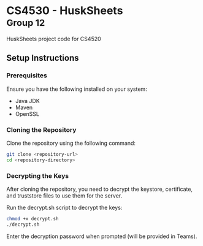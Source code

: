 # CS4530 - HuskSheets<br><sup>Group 12</sup>
HuskSheets project code for CS4520

## Setup Instructions

### Prerequisites

Ensure you have the following installed on your system:
- Java JDK
- Maven
- OpenSSL

### Cloning the Repository
Clone the repository using the following command:

```bash
git clone <repository-url>
cd <repository-directory>
```

### Decrypting the Keys
After cloning the repository, you need to decrypt the keystore, certificate, and truststore files to use them for the server.

Run the decrypt.sh script to decrypt the keys:

```bash
chmod +x decrypt.sh
./decrypt.sh
```
Enter the decryption password when prompted (will be provided in Teams).
